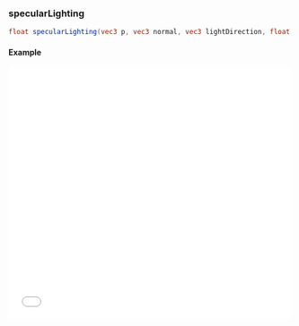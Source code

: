 ### specularLighting

```glsl
float specularLighting(vec3 p, vec3 normal, vec3 lightDirection, float shine)
```

#### Example
<iframe width="100%" height="450px" src="/sculpture/-LeTuSlFwZsaCc5b6wsd?example=true&embed=true" frameborder="0"></iframe>